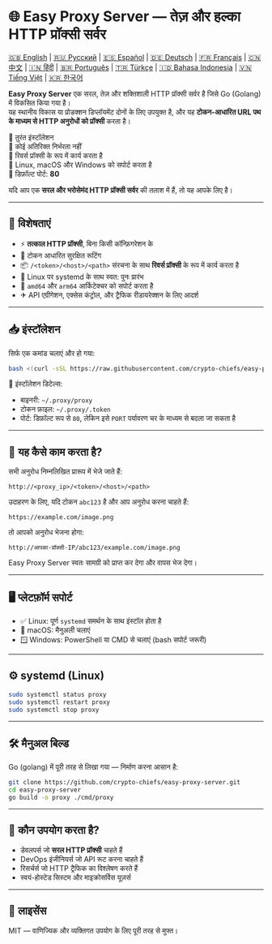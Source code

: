 
# 🌐 Easy Proxy Server — तेज़ और हल्का HTTP प्रॉक्सी सर्वर

[🇬🇧 English](README.md) | [🇷🇺 Русский](/doc/README.md) | [🇪🇸 Español](/doc/README.es.md) | [🇩🇪 Deutsch](/doc/README.de.md) | [🇫🇷 Français](/doc/README.fr.md) | [🇨🇳 中文](/doc/README.zh.md) | [🇮🇳 हिंदी](/doc/README.hi.md) | [🇧🇷 Português](/doc/README.pt.md) | [🇹🇷 Türkçe](/doc/README.tr.md) | [🇮🇩 Bahasa Indonesia](/doc/README.id.md) | [🇻🇳 Tiếng Việt](/doc/README.vi.md) | [🇰🇷 한국어](/doc/README.ko.md)

**Easy Proxy Server** एक सरल, तेज़ और शक्तिशाली HTTP प्रॉक्सी सर्वर है जिसे Go (Golang) में विकसित किया गया है।  
यह स्थानीय विकास या प्रोडक्शन डिप्लॉयमेंट दोनों के लिए उपयुक्त है, और यह **टोकन-आधारित URL पथ के माध्यम से HTTP अनुरोधों को प्रॉक्सी** करता है।

🔹 तुरंत इंस्टॉलेशन  
🔹 कोई अतिरिक्त निर्भरता नहीं  
🔹 रिवर्स प्रॉक्सी के रूप में कार्य करता है  
🔹 Linux, macOS और Windows को सपोर्ट करता है  
🔹 डिफ़ॉल्ट पोर्ट: **80**

यदि आप एक **सरल और भरोसेमंद HTTP प्रॉक्सी सर्वर** की तलाश में हैं, तो यह आपके लिए है।

---

## 🚀 विशेषताएं

- ⚡ **तत्काल HTTP प्रॉक्सी**, बिना किसी कॉन्फ़िगरेशन के
- 🔐 टोकन आधारित सुरक्षित रूटिंग
- 📦 `/<token>/<host>/<path>` संरचना के साथ **रिवर्स प्रॉक्सी** के रूप में कार्य करता है
- 🔄 Linux पर systemd के साथ स्वत: पुनः प्रारंभ
- 🧊 `amd64` और `arm64` आर्किटेक्चर को सपोर्ट करता है
- ✈ API एग्रीगेशन, एक्सेस कंट्रोल, और ट्रैफिक रीडायरेक्शन के लिए आदर्श

---

## 📥 इंस्टॉलेशन

सिर्फ एक कमांड चलाएं और हो गया:

```bash
bash <(curl -sSL https://raw.githubusercontent.com/crypto-chiefs/easy-proxy-server/master/scripts/build.sh)
```

📂 इंस्टॉलेशन डिटेल्स:
- बाइनरी: `~/.proxy/proxy`
- टोकन फ़ाइल: `~/.proxy/.token`
- पोर्ट: डिफ़ॉल्ट रूप से `80`, लेकिन इसे `PORT` पर्यावरण चर के माध्यम से बदला जा सकता है

---

## 🧪 यह कैसे काम करता है?

सभी अनुरोध निम्नलिखित प्रारूप में भेजे जाते हैं:

```
http://<proxy_ip>/<token>/<host>/<path>
```

उदाहरण के लिए, यदि टोकन `abc123` है और आप अनुरोध करना चाहते हैं:

```
https://example.com/image.png
```

तो आपको अनुरोध भेजना होगा:

```
http://आपका-प्रॉक्सी-IP/abc123/example.com/image.png
```

Easy Proxy Server स्वतः सामग्री को प्राप्त कर देगा और वापस भेज देगा।

---

## 🖥 प्लेटफ़ॉर्म सपोर्ट

- ✅ Linux: पूर्ण `systemd` समर्थन के साथ इंस्टॉल होता है
- 🍎 macOS: मैनुअली चलाएं
- 🪟 Windows: PowerShell या CMD से चलाएं (bash सपोर्ट जरूरी)

---

## ⚙️ systemd (Linux)

```bash
sudo systemctl status proxy
sudo systemctl restart proxy
sudo systemctl stop proxy
```

---

## 🛠 मैनुअल बिल्ड

Go (golang) में पूरी तरह से लिखा गया — निर्माण करना आसान है:

```bash
git clone https://github.com/crypto-chiefs/easy-proxy-server.git
cd easy-proxy-server
go build -o proxy ./cmd/proxy
```

---

## 💬 कौन उपयोग करता है?

- डेवलपर्स जो **सरल HTTP प्रॉक्सी** चाहते हैं
- DevOps इंजीनियर्स जो API रूट करना चाहते हैं
- रिसर्चर्स जो HTTP ट्रैफिक का विश्लेषण करते हैं
- स्वयं-होस्टेड सिस्टम और माइक्रोसर्विस यूज़र्स

---

## 📄 लाइसेंस

MIT — वाणिज्यिक और व्यक्तिगत उपयोग के लिए पूरी तरह से मुफ्त।
